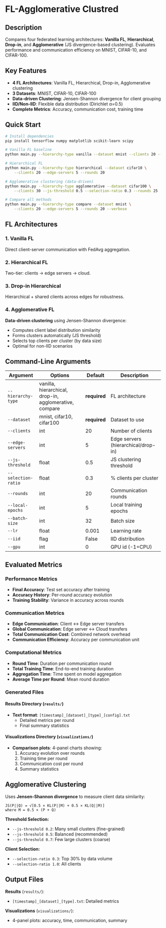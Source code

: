 # FL-Agglomerative Clustred

## Description

Compares four federated learning architectures: **Vanilla FL**, **Hierarchical**, **Drop-in**, and **Agglomerative** (JS divergence-based clustering). Evaluates performance and communication efficiency on MNIST, CIFAR-10, and CIFAR-100.

## Key Features

- **4 FL Architectures**: Vanilla FL, Hierarchical, Drop-in, Agglomerative clustering
- **3 Datasets**: MNIST, CIFAR-10, CIFAR-100
- **Data-driven Clustering**: Jensen-Shannon divergence for client grouping
- **IID/Non-IID**: Flexible data distribution (Dirichlet α=0.5)
- **Complete Metrics**: Accuracy, communication cost, training time

## Quick Start

```bash
# Install dependencies
pip install tensorflow numpy matplotlib scikit-learn scipy

# Vanilla FL baseline
python main.py --hierarchy-type vanilla --dataset mnist --clients 20 --rounds 20

# Hierarchical FL
python main.py --hierarchy-type hierarchical --dataset cifar10 \
    --clients 20 --edge-servers 5 --rounds 20

# Agglomerative clustering (data-driven)
python main.py --hierarchy-type agglomerative --dataset cifar100 \
    --clients 30 --js-threshold 0.5 --selection-ratio 0.3 --rounds 25

# Compare all methods
python main.py --hierarchy-type compare --dataset mnist \
    --clients 20 --edge-servers 5 --rounds 20 --verbose
```

## FL Architectures

### 1. Vanilla FL
Direct client-server communication with FedAvg aggregation.

### 2. Hierarchical FL
Two-tier: clients → edge servers → cloud.

### 3. Drop-in Hierarchical
Hierarchical + shared clients across edges for robustness.

### 4. Agglomerative FL
**Data-driven clustering** using Jensen-Shannon divergence:
- Computes client label distribution similarity
- Forms clusters automatically (JS threshold)
- Selects top clients per cluster (by data size)
- Optimal for non-IID scenarios

##  Command-Line Arguments

| Argument | Options | Default | Description |
|----------|---------|---------|-------------|
| `--hierarchy-type` | vanilla, hierarchical, drop-in, agglomerative, compare | **required** | FL architecture |
| `--dataset` | mnist, cifar10, cifar100 | **required** | Dataset to use |
| `--clients` | int | 20 | Number of clients |
| `--edge-servers` | int | 5 | Edge servers (hierarchical/drop-in) |
| `--js-threshold` | float | 0.5 | JS clustering threshold |
| `--selection-ratio` | float | 0.3 | % clients per cluster |
| `--rounds` | int | 20 | Communication rounds |
| `--local-epochs` | int | 5 | Local training epochs |
| `--batch-size` | int | 32 | Batch size |
| `--lr` | float | 0.001 | Learning rate |
| `--iid` | flag | False | IID distribution |
| `--gpu` | int | 0 | GPU id (-1=CPU) |

## Evaluated Metrics

### Performance Metrics
- **Final Accuracy**: Test set accuracy after training
- **Accuracy History**: Per-round accuracy evolution
- **Training Stability**: Variance in accuracy across rounds

### Communication Metrics
- **Edge Communication**: Client ↔ Edge server transfers
- **Global Communication**: Edge server ↔ Cloud transfers
- **Total Communication Cost**: Combined network overhead
- **Communication Efficiency**: Accuracy per communication unit

### Computational Metrics
- **Round Time**: Duration per communication round
- **Total Training Time**: End-to-end training duration
- **Aggregation Time**: Time spent on model aggregation
- **Average Time per Round**: Mean round duration


### Generated Files

#### Results Directory (`results/`)
- **Text format**: `[timestamp]_[dataset]_[type]_[config].txt`
  - Detailed metrics per round
  - Final summary statistics


#### Visualizations Directory (`visualizations/`)
- **Comparison plots**: 4-panel charts showing:
  1. Accuracy evolution over rounds
  2. Training time per round
  3. Communication cost per round
  4. Summary statistics

## Agglomerative Clustering

Uses **Jensen-Shannon divergence** to measure client data similarity:

```
JS(P||Q) = √[0.5 × KL(P||M) + 0.5 × KL(Q||M)]
where M = 0.5 × (P + Q)
```

**Threshold Selection:**
- `--js-threshold 0.2`: Many small clusters (fine-grained)
- `--js-threshold 0.5`: Balanced (recommended)
- `--js-threshold 0.7`: Few large clusters (coarse)

**Client Selection:**
- `--selection-ratio 0.3`: Top 30% by data volume
- `--selection-ratio 1.0`: All clients

##  Output Files

**Results** (`results/`):
- `[timestamp]_[dataset]_[type].txt`: Detailed metrics

**Visualizations** (`visualizations/`):
- 4-panel plots: accuracy, time, communication, summary
